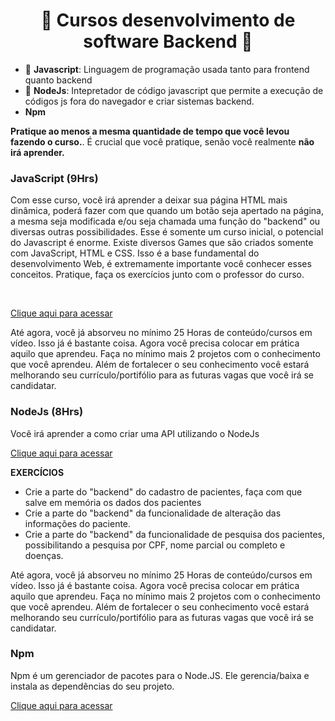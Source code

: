   <h1 align="center">📘 Cursos desenvolvimento de software Backend 📙</h1>  
  
 - 📄 **Javascript**: Linguagem de programação usada tanto para frontend quanto backend
 - 📄 **NodeJs**: Intepretador de código javascript que permite a execução de códigos js fora do navegador e criar sistemas backend.
 -    **Npm**

**Pratique ao menos a mesma quantidade de tempo que você levou fazendo o curso.**. É crucial que você pratique, senão você realmente **não irá aprender.** <br /> 

### JavaScript (9Hrs)
Com esse curso, você irá aprender a deixar sua página HTML mais dinâmica, poderá fazer com que quando um botão seja apertado na página, a mesma seja 
modificada e/ou seja chamada uma função do "backend" ou diversas outras possibilidades. Esse é somente um curso inicial, o potencial do Javascript é
enorme. Existe diversos Games que são criados somente com JavaScript, HTML e CSS. Isso é a base fundamental do desenvolvimento Web, é extremamente 
importante você conhecer esses conceitos. Pratique, faça os exercícios junto com o professor do curso. <br />

<br />

[Clique aqui para acessar](https://www.youtube.com/watch?v=BXqUH86F-kA&list=PLntvgXM11X6pi7mW0O4ZmfUI1xDSIbmTm&index=1)

Até agora, você já absorveu no mínimo 25 Horas de conteúdo/cursos em vídeo. Isso já é bastante coisa. Agora você precisa colocar em prática aquilo 
que aprendeu. Faça no mínimo mais 2 projetos com o conhecimento que você aprendeu. Além de fortalecer o seu conhecimento você estará melhorando seu 
currículo/portifólio para as futuras vagas que você irá se candidatar. 

### NodeJs (8Hrs)
Você irá aprender a como criar uma API utilizando o NodeJs

[Clique aqui para acessar](https://www.youtube.com/playlist?list=PLJ_KhUnlXUPtbtLwaxxUxHqvcNQndmI4B)

**EXERCÍCIOS**
 - Crie a parte do "backend" do cadastro de pacientes, faça com que salve em memória os dados dos pacientes  
 - Crie a parte do "backend" da funcionalidade de alteração das informações do paciente. 
 - Crie a parte do "backend" da funcionalidade de pesquisa dos pacientes, possibilitando a pesquisa por CPF, nome parcial ou completo e doenças.  

Até agora, você já absorveu no mínimo 25 Horas de conteúdo/cursos em vídeo. Isso já é bastante coisa. Agora você precisa colocar em prática aquilo 
que aprendeu. Faça no mínimo mais 2 projetos com o conhecimento que você aprendeu. Além de fortalecer o seu conhecimento você estará melhorando seu 
currículo/portifólio para as futuras vagas que você irá se candidatar. 

### Npm
Npm é um gerenciador de pacotes para o Node.JS. Ele gerencia/baixa e instala as dependências do seu projeto. <br />

[Clique aqui para acessar](https://www.youtube.com/watch?v=QYH-vX_7Cfo)
